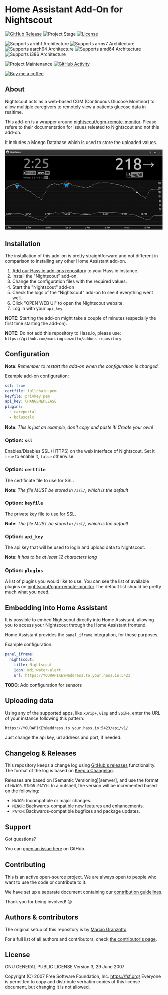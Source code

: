 # Home Assistant Add-On for Nightscout

[![GitHub Release][releases-shield]][releases]
![Project Stage][project-stage-shield]
[![License][license-shield]](LICENSE.md)

![Supports armhf Architecture][armhf-shield]
![Supports armv7 Architecture][armv7-shield]
![Supports aarch64 Architecture][aarch64-shield]
![Supports amd64 Architecture][amd64-shield]
![Supports i386 Architecture][i386-shield]

![Project Maintenance][maintenance-shield]
[![GitHub Activity][commits-shield]][commits]

[![Buy me a coffee][buymeacoffee-shield]][buymeacoffee]


## About


Nightscout acts as a web-based CGM (Continuous Glucose Montinor) to allow multiple caregivers to remotely view a patients glucose data in realtime.

This add-on is a wrapper around [nightscout/cgm-remote-monitor][cgm-remote-monitor].
Please refere to their documentation for issues releated to Nightscout and not this add-on.

It includes a Mongo Database which is used to store the uploaded values.

![sample image](/images/sample.png)

## Installation

The installation of this add-on is pretty straightforward and not different in
comparison to installing any other Home Assistant add-on.

1. [Add our Hass.io add-ons repository][repository] to your Hass.io instance.
1. Install the "Nightscout" add-on.
1. Change the configuration files with the required values.
1. Start the "Nightscout" add-on
1. Check the logs of the "Nightscout" add-on to see if everything went well.
1. Click "OPEN WEB UI" to open the Nightscout website.
1. Log in with your `api_key`.

**NOTE**: Starting the add-on might take a couple of minutes (especially the
first time starting the add-on).

**NOTE**: Do not add this repository to Hass.io, please use:
`https://github.com/marciogranzotto/addons-repository`.

## Configuration

**Note**: _Remember to restart the add-on when the configuration is changed._

Example add-on configuration:

```yaml
ssl: true
certfile: fullchain.pem
keyfile: privkey.pem
api_key: CHANGEMEPLEASE
plugins:
  - careportal
  - boluscalc
```

**Note**: _This is just an example, don't copy and paste it! Create your own!_

### Option: `ssl`

Enables/Disables SSL (HTTPS) on the web interface of Nightscout. Set it `true`
to enable it, `false` otherwise.

### Option: `certfile`

The certificate file to use for SSL.

**Note**: _The file MUST be stored in `/ssl/`, which is the default_

### Option: `keyfile`

The private key file to use for SSL.

**Note**: _The file MUST be stored in `/ssl/`, which is the default_

### Option: `api_key`

The api key that will be used to login and upload data to Nightscout.

**Note**: _It has to be at least 12 characters long_

### Option: `plugins`

A list of plugins you would like to use.
You can see the list of available plugins on [nightscout/cgm-remote-monitor][cgm-remote-monitor]
The default list should be pretty much what you need.

## Embedding into Home Assistant

It is possible to embed Nightscout directly into Home Assistant, allowing you to
access your Nightscout through the Home Assistant frontend.

Home Assistant provides the `panel_iframe` integration, for these purposes.

Example configuration:

```yaml
panel_iframe:
  nightscout:
    title: Nightscout
    icon: mdi:water-alert
    url: https://YOURAPIKEY@address.to.your.hass.io:5423
```

**TODO**: Add configuration for sensors

## Uploading data

Using any of the supported apps, like `xDrip+`, `Gimp` and `Spike`, enter the URL of your instance following this pattern:
```
https://YOURAPIKEY@address.to.your.hass.io:5423/api/v1/
```
Just change the api key, url address and port, if needed.

## Changelog & Releases

This repository keeps a change log using [GitHub's releases][releases]
functionality. The format of the log is based on
[Keep a Changelog][keepchangelog].

Releases are based on [Semantic Versioning][semver], and use the format
of ``MAJOR.MINOR.PATCH``. In a nutshell, the version will be incremented
based on the following:

- ``MAJOR``: Incompatible or major changes.
- ``MINOR``: Backwards-compatible new features and enhancements.
- ``PATCH``: Backwards-compatible bugfixes and package updates.

## Support

Got questions?

You can [open an issue here][issue] on GitHub.

## Contributing

This is an active open-source project. We are always open to people who want to
use the code or contribute to it.

We have set up a separate document containing our
[contribution guidelines](CONTRIBUTING.md).

Thank you for being involved! :heart_eyes:

## Authors & contributors

The original setup of this repository is by [Marcio Granzotto][marciogranzotto].

For a full list of all authors and contributors,
check [the contributor's page][contributors].

## License
GNU GENERAL PUBLIC LICENSE
Version 3, 29 June 2007

 Copyright (C) 2007 Free Software Foundation, Inc. <https://fsf.org/>
 Everyone is permitted to copy and distribute verbatim copies
 of this license document, but changing it is not allowed.

[aarch64-shield]: https://img.shields.io/badge/aarch64-yes-green.svg
[amd64-shield]: https://img.shields.io/badge/amd64-yes-green.svg
[anchore-shield]: https://anchore.io/service/badges/image/67d1185473090e99d5ac5e1bb4d1aa2295117a9bd3d7abbf8cd8a71e331c8388
[anchore]: https://anchore.io/image/dockerhub/marciogranzotto%2Funifi%3Alatest
[armhf-shield]:  https://img.shields.io/badge/armhf-no-red.svg
[armv7-shield]: https://img.shields.io/badge/armv7-yes-green.svg
[i386-shield]: https://img.shields.io/badge/i386-yes-green.svg
[buymeacoffee-shield]: https://www.buymeacoffee.com/assets/img/guidelines/download-assets-sm-2.svg
[buymeacoffee]: https://www.buymeacoffee.com/automarcio
[commits-shield]: https://img.shields.io/github/commit-activity/y/marciogranzotto/addon-nightscout.svg
[commits]: https://github.com/marciogranzotto/addon-nightscout/commits/master
[contributors]: https://github.com/marciogranzotto/addon-nightscout/graphs/contributors
[dockerhub]: https://hub.docker.com/r/marciogranzotto/nightscout
[home-assistant]: https://home-assistant.io
[issue]: https://github.com/marciogranzotto/addon-nightscout/issues
[keepchangelog]: http://keepachangelog.com/en/1.0.0/
[license-shield]: https://img.shields.io/github/license/marciogranzotto/addon-nightscout.svg
[maintenance-shield]: https://img.shields.io/maintenance/yes/2020.svg
[project-stage-shield]: https://img.shields.io/badge/project%20stage-experimental-yellow.svg
[releases-shield]: https://img.shields.io/github/release/marciogranzotto/addon-nightscout.svg
[releases]: https://github.com/marciogranzotto/addon-nightscout/releases
[repository]: https://github.com/marciogranzotto/addons-repository
[cgm-remote-monitor]: https://github.com/nightscout/cgm-remote-monitor
[marciogranzotto]: https://github.com/marciogranzotto